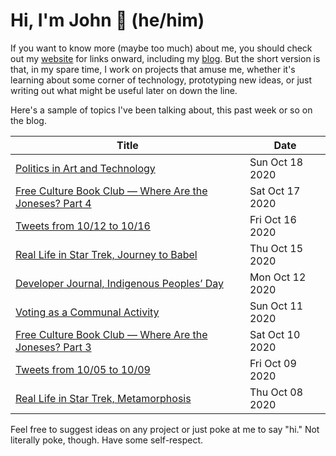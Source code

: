 # Hi, I'm John 👋 (he/him)

If you want to know more (maybe too much) about me, you should check out my [website](https://john.colagioia.net/) for links onward, including my [blog](https://john.colagioia.net/blog).  But the short version is that, in my spare time, I work on projects that amuse me, whether it's learning about some corner of technology, prototyping new ideas, or just writing out what might be useful later on down the line.

Here's a sample of topics I've been talking about, this past week or so on the blog.

|Title|Date|
|-----|-------|
|[Politics in Art and Technology](https://john.colagioia.net/blog/2020/10/18/stories.html)|Sun Oct 18 2020|
|[Free Culture Book Club — Where Are the Joneses? Part 4](https://john.colagioia.net/blog/2020/10/17/joneses4.html)|Sat Oct 17 2020|
|[Tweets from 10/12 to 10/16](https://john.colagioia.net/blog/media/2020/10/16/week.html)|Fri Oct 16 2020|
|[Real Life in Star Trek, Journey to Babel](https://john.colagioia.net/blog/2020/10/15/babel.html)|Thu Oct 15 2020|
|[Developer Journal, Indigenous Peoples’ Day](https://john.colagioia.net/blog/2020/10/12/america.html)|Mon Oct 12 2020|
|[Voting as a Communal Activity](https://john.colagioia.net/blog/2020/10/11/vote.html)|Sun Oct 11 2020|
|[Free Culture Book Club — Where Are the Joneses? Part 3](https://john.colagioia.net/blog/2020/10/10/joneses3.html)|Sat Oct 10 2020|
|[Tweets from 10/05 to 10/09](https://john.colagioia.net/blog/media/2020/10/09/week.html)|Fri Oct 09 2020|
|[Real Life in Star Trek, Metamorphosis](https://john.colagioia.net/blog/2020/10/08/meta.html)|Thu Oct 08 2020|

Feel free to suggest ideas on any project or just poke at me to say "hi." Not literally poke, though. Have some self-respect.
